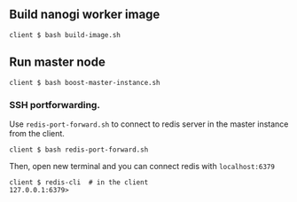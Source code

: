 
## Build nanogi worker image

    client $ bash build-image.sh

## Run master node

    client $ bash boost-master-instance.sh

### SSH portforwarding.

Use `redis-port-forward.sh` to connect to redis server in the master instance from the client.

    client $ bash redis-port-forward.sh

Then, open new terminal and you can connect redis with `localhost:6379`

    client $ redis-cli  # in the client
    127.0.0.1:6379>
    
